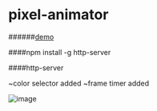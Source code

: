 # pixel-animator

######[demo](https://jsfiddle.net/indatawetrust/2zsqmfab/14/)

####npm install -g http-server

####http-server

~color selector added
~frame timer added

![image](http://i.hizliresim.com/RkvZE7.png)

